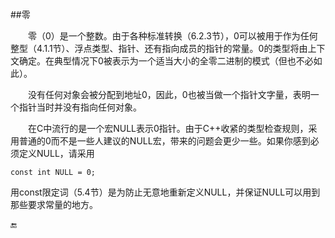##零

&emsp;&emsp;零（0）是一个整数。由于各种标准转换（6.2.3节），0可以被用于作为任何整型（4.1.1节）、浮点类型、指针、还有指向成员的指针的常量。0的类型将由上下文确定。在典型情况下0被表示为一个适当大小的全零二进制的模式（但也不必如此）。

&emsp;&emsp;没有任何对象会被分配到地址0，因此，0也被当做一个指针文字量，表明一个指针当时并没有指向任何对象。

&emsp;&emsp;在C中流行的是一个宏NULL表示0指针。由于C++收紧的类型检查规则，采用普通的0而不是一些人建议的NULL宏，带来的问题会更少一些。如果你感到必须定义NULL，请采用

    const int NULL = 0;
    
用const限定词（5.4节）是为防止无意地重新定义NULL，并保证NULL可以用到那些要求常量的地方。

🔚